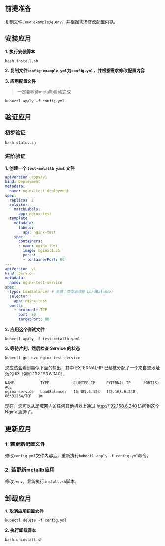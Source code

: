 前提准备
---

复制文件`.env.example`为`.env`，并根据需求修改配置内容。

安装应用
---

**1. 执行安装脚本**

```shell
bash install.sh
```

**2. 复制文件`config-example.yml`为`config.yml`，并根据需求修改配置内容**

**3. 应用配置文件**

> 一定要等待metallb启动完成

```shell
kubectl apply -f config.yml
```

验证应用
---

### 初步验证

```shell
bash status.sh
```
   
### 进阶验证

**1. 创建一个 `test-metallb.yaml` 文件**

```yaml
apiVersion: apps/v1
kind: Deployment
metadata:
  name: nginx-test-deployment
spec:
  replicas: 2
  selector:
    matchLabels:
      app: nginx-test
  template:
    metadata:
      labels:
        app: nginx-test
    spec:
      containers:
      - name: nginx-test
        image: nginx:1.25
        ports:
        - containerPort: 80
---
apiVersion: v1
kind: Service
metadata:
  name: nginx-test-service
spec:
  type: LoadBalancer # 关键：类型必须是 LoadBalancer
  selector:
    app: nginx-test
  ports:
    - protocol: TCP
      port: 80
      targetPort: 80
```

**2. 应用这个测试文件**

```shell
kubectl apply -f test-metallb.yaml
```

**3. 等待片刻，然后检查 Service 的状态**

```shell
kubectl get svc nginx-test-service
```

您应该会看到类似下面的输出，其中 EXTERNAL-IP 已经被分配了一个来自您地址池的 IP（例如 192.168.6.240）。
```shell
NAME            TYPE           CLUSTER-IP     EXTERNAL-IP      PORT(S)        AGE
nginx-service   LoadBalancer   10.101.5.123   192.168.6.240    80:31234/TCP   1m
```
现在，您可以从局域网内的任何其他机器上通过 http://192.168.6.240 访问到这个 Nginx 服务了。

更新应用
---

### 1. 若更新配置文件

修改`config.yml`文件内容后，重新执行`kubectl apply -f config.yml`命令。

### 2. 若更新metallb应用

修改`.env`，重新执行`install.sh`脚本。

卸载应用
---

**1. 取消应用配置文件**

```shell
kubectl delete -f config.yml
```

**2. 执行卸载脚本**

```shell
bash uninstall.sh
```
